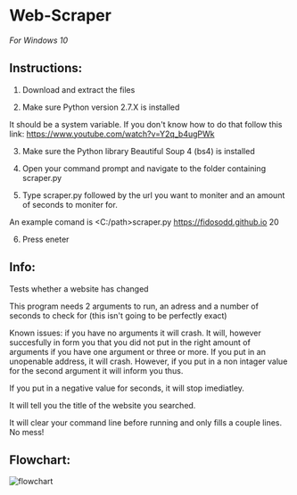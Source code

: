 # Web-Scraper
*For Windows 10*

## Instructions:

  1. Download and extract the files
  
  2. Make sure Python version 2.7.X is installed
  
It should be a system variable. If you don't know how to do that follow this link: https://www.youtube.com/watch?v=Y2q_b4ugPWk
  
  3. Make sure the Python library Beautiful Soup 4 (bs4) is installed
  
  4. Open your command prompt and navigate to the folder containing scraper.py
  
  5. Type scraper.py followed by the url you want to moniter and an amount of seconds to moniter for.
  
An example comand is <C:/path>scraper.py https://fidosodd.github.io 20

  6. Press eneter

## Info:

Tests whether a website has changed

This program needs 2 arguments to run, an adress and a number of seconds to check for (this isn't going to be perfectly exact)

Known issues: if you have no arguments it will crash. It will, however succesfully in form you that you did not put in the right amount of arguments if you have one argument or three or more. If you put in an unopenable address, it will crash. However, if you put in a non intager value for the second argument it will inform you thus.

If you put in a negative value for seconds, it will stop imediatley. 

It will tell you the title of the website you searched.

It will clear your command line before running and only fills a couple lines. No mess!

## Flowchart:

![flowchart](https://raw.githubusercontent.com/clevelandhighschoolcs/p4mawpup-MorganThomas/master/Flowchart.png)
